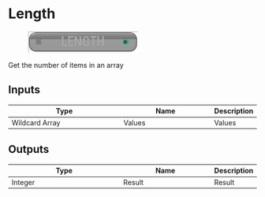 # Length

<div align="left" data-full-width="false">

<figure><img src="Length.png" alt=""><figcaption></figcaption></figure>

</div>

Get the number of items in an array

## Inputs

<table>
<thead><tr><th width="250">Type</th><th width="200">Name</th><th>Description</th></tr></thead>
<tbody>
<tr><td>Wildcard Array</td><td>Values</td><td>Values</td></tr>
</tbody>
</table>

## Outputs

<table>
<thead><tr><th width="250">Type</th><th width="200">Name</th><th>Description</th></tr></thead>
<tbody>
<tr><td>Integer</td><td>Result</td><td>Result</td></tr>
</tbody>
</table>